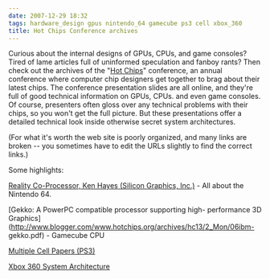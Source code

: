 ```yaml
---
date: 2007-12-29 18:32
tags: hardware_design gpus nintendo_64 gamecube ps3 cell xbox_360
title: Hot Chips Conference archives
---
```


Curious about the internal designs of GPUs, CPUs, and game consoles? Tired of
lame articles full of uninformed speculation and fanboy rants? Then check out
the archives of the "[Hot Chips](http://www.hotchips.org/archives/)"
conference, an annual conference where computer chip designers get together to
brag about their latest chips. The conference presentation slides are all
online, and they're full of good technical information on GPUs, CPUs. and even
game consoles. Of course, presenters often gloss over any technical problems
with their chips, so you won't get the full picture. But these presentations
offer a detailed technical look inside otherwise secret system architectures.

(For what it's worth the web site is poorly organized, and many links are
broken -- you sometimes have to edit the URLs slightly to find the correct
links.)

Some highlights:

[Reality Co-Processor, Ken Hayes (Silicon Graphics, Inc.)](http://www.hotchips.org/archives/hc9/3_Tue/HC9.S10/HC9.10.2.pdf) \- All
about the Nintendo 64.

[Gekko: A PowerPC compatible processor supporting high- performance 3D Graphics](http://www.blogger.com/www.hotchips.org/archives/hc13/2_Mon/06ibm-
gekko.pdf) \- Gamecube CPU

[ Multiple Cell Papers (PS3)](http://www.hotchips.org/archives/hc17/index.htm)

[Xbox 360 System Architecture](http://www.hotchips.org/archives/hc17/3_Tue/HC17.S8/HC17.S8T4.pdf)
